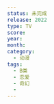 ```yaml
---
status: 未完成
release: 2022
type: TV
score:
year:
month:
category:
  - 动漫
tags:
  - B类
  - 恋爱
  - 奇幻
  - 
---
```

